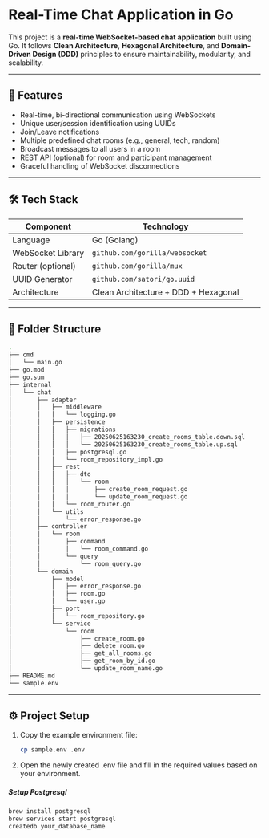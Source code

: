 # Real-Time Chat Application in Go

This project is a **real-time WebSocket-based chat application** built using Go. It follows **Clean Architecture**, **Hexagonal Architecture**, and **Domain-Driven Design (DDD)** principles to ensure maintainability, modularity, and scalability.

---

## 🚀 Features

- Real-time, bi-directional communication using WebSockets
- Unique user/session identification using UUIDs
- Join/Leave notifications
- Multiple predefined chat rooms (e.g., general, tech, random)
- Broadcast messages to all users in a room
- REST API (optional) for room and participant management
- Graceful handling of WebSocket disconnections

---

## 🛠️ Tech Stack

| Component         | Technology                     |
|------------------|--------------------------------|
| Language          | Go (Golang)                    |
| WebSocket Library | `github.com/gorilla/websocket` |
| Router (optional) | `github.com/gorilla/mux`       |
| UUID Generator    | `github.com/satori/go.uuid`    |
| Architecture      | Clean Architecture + DDD + Hexagonal |

---

## 📁 Folder Structure

```bash
.
├── cmd
│   └── main.go
├── go.mod
├── go.sum
├── internal
│   └── chat
│       ├── adapter
│       │   ├── middleware
│       │   │   └── logging.go
│       │   ├── persistence
│       │   │   ├── migrations
│       │   │   │   ├── 20250625163230_create_rooms_table.down.sql
│       │   │   │   └── 20250625163230_create_rooms_table.up.sql
│       │   │   ├── postgresql.go
│       │   │   └── room_repository_impl.go
│       │   ├── rest
│       │   │   ├── dto
│       │   │   │   └── room
│       │   │   │       ├── create_room_request.go
│       │   │   │       └── update_room_request.go
│       │   │   └── room_router.go
│       │   └── utils
│       │       └── error_response.go
│       ├── controller
│       │   └── room
│       │       ├── command
│       │       │   └── room_command.go
│       │       └── query
│       │           └── room_query.go
│       └── domain
│           ├── model
│           │   ├── error_response.go
│           │   ├── room.go
│           │   └── user.go
│           ├── port
│           │   └── room_repository.go
│           └── service
│               └── room
│                   ├── create_room.go
│                   ├── delete_room.go
│                   ├── get_all_rooms.go
│                   ├── get_room_by_id.go
│                   └── update_room_name.go
├── README.md
└── sample.env
```
---

## ⚙️ Project Setup

1. Copy the example environment file:

   ```bash
   cp sample.env .env

2. Open the newly created .env file and fill in the required values based on your environment.

#####  Setup Postgresql
   ```bash
   brew install postgresql
   brew services start postgresql
   createdb your_database_name
